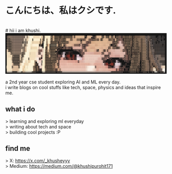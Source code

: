  # こんにちは、私はクシです.

 <br>
 # hii i am khushi.

<img src="ascii eyes.png"/>

a 2nd year cse student exploring AI and ML every day.  <br>
i write blogs on cool stuffs like tech, space, physics and ideas that inspire me.

## what i do
&gt; learning and exploring ml everyday <br>
&gt; writing about tech and space  <br>
&gt; building cool projects :P   <br>

## find me
&gt; X: https://x.com/_khusheyyy <br>
&gt; Medium: https://medium.com/@khushipurohit171 <br>

